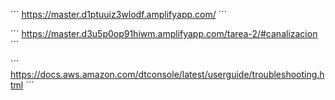 ´´´
https://master.d1ptuuiz3wlodf.amplifyapp.com/
´´´

´´´
https://master.d3u5p0op91hiwm.amplifyapp.com/tarea-2/#canalizacion
´´´

´´´
https://docs.aws.amazon.com/dtconsole/latest/userguide/troubleshooting.html
´´´